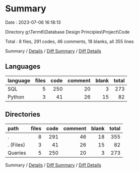 # Summary

Date : 2023-07-06 16:18:13

Directory g:\\Term6\\Database Design Principles\\Project\\Code

Total : 8 files,  291 codes, 46 comments, 18 blanks, all 355 lines

Summary / [Details](details.md) / [Diff Summary](diff.md) / [Diff Details](diff-details.md)

## Languages
| language | files | code | comment | blank | total |
| :--- | ---: | ---: | ---: | ---: | ---: |
| SQL | 5 | 250 | 20 | 3 | 273 |
| Python | 3 | 41 | 26 | 15 | 82 |

## Directories
| path | files | code | comment | blank | total |
| :--- | ---: | ---: | ---: | ---: | ---: |
| . | 8 | 291 | 46 | 18 | 355 |
| . (Files) | 3 | 41 | 26 | 15 | 82 |
| Queries | 5 | 250 | 20 | 3 | 273 |

Summary / [Details](details.md) / [Diff Summary](diff.md) / [Diff Details](diff-details.md)